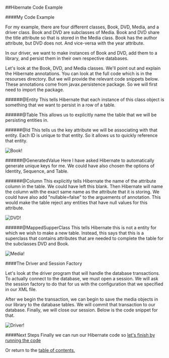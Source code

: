 ##Hibernate Code Example

####My Code Example

For my example, there are four different classes, Book, DVD, Media, and a driver class.
Book and DVD are subclasses of Media. Book and DVD share the title attribute so that is
stored in the Media class. Book has the author attribute, but DVD does not. And vice-versa
with the year attribute.

In our driver, we want to make instances of Book and DVD, add them to a library, and 
persist them in their own respective databases.

Let's look at the Book, DVD, and Media classes. We'll point out and explain the 
Hibernate annotations. You can look at the full code which is in the resourses directory. But
we will provide the relevant code snippets below. These annotations come from javax.persistence package. So
we will first need to import the package.

######@Entity
This tells Hibernate that each instance of this class object is something that we
want to persist in a row of a table.

######@Table
This allows us to explicitly name the table that we will be persisting entities in.

######@Id
This tells us the key attribute we will be associating with that entity. Each ID is
unique to that entity. So it allows us to quickly reference that entity.

![Book!](https://github.com/trekbaum/present/blob/master/orm/resourses/book.png "Book")

######@GeneratedValue
Here I have asked Hibernate to automatically generate unique keys for me.
We could have also chosen the options of Identity, Sequence, and Table.

######@Column
This explicitly tells Hibernate the name of the attribute column in the table. We could have
left this blank. Then Hibernate will name the column with the exact same name as
the attribute that it is storing. We could have also add "nullable=false" to the
arguements of annotation. This would make the table reject any entities that have
null values for this attribute.

![DVD!](https://github.com/trekbaum/present/blob/master/orm/resourses/dvd.png "DVD")

######@MappedSupperClass
This tells Hibernate this is not a entity for which we wish to make a new table. Instead,
this says that this is a superclass that contains attributes that are needed to complete
the table for the subclasses DVD and Book. 

![Media!](https://github.com/trekbaum/present/blob/master/orm/resourses/media.png "Media")

####The Driver and Session Factory

Let's look at the driver program that will handle the database transactions. To
actually connect to the database, we must open a session. We will ask the session
factory to do that for us with the configuration that we specified in our XML file.

After we begin the transaction, we can begin to save the media objects in our library
to the database tables. We will commit that transaction to our database. Finally,
we will close our session. Below is the code snippet for that.

![Driver!](https://github.com/trekbaum/present/blob/master/orm/resourses/driver.png "Media")

####Next Steps
Finally we can run our Hibernate code so [let's finish by running the code](https://github.com/trekbaum/present/blob/master/orm/run.md)

Or return to the [table of contents.](https://github.com/trekbaum/present/blob/master/orm/README.md)
